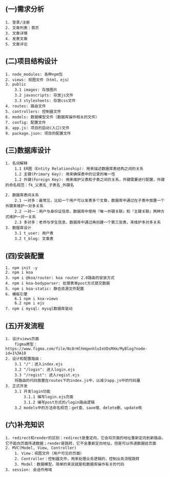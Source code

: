 ## (一)需求分析
    1. 登录/注册
    2. 文章列表：首页
    3. 文章详情
    4. 发表文章
    5. 文章评论
## (二)项目结构设计
    1. node_modules: 各种npm包
    2. views: 视图文件（html、ejs）
    3. public
        3.1 images: 存放图片
        3.2 javascripts: 存放js文件
        3.3 stylesheets: 存放css文件
    4. routes: 路由文件
    5. controllers: 控制器文件
    6. models: 数据模型文件（数据库操作相关的文件）
    7. config: 配置文件
    8. app.js: 项目的启动(入口)文件
    9. package.json: 项目的配置文件
## (三)数据库设计
    1. 名词解释
        1.1 ER图（Entity Relationship): 用来描述数据库表结构之间的关系
        1.2 主键(Primary Key): 用来确保表中的记录的唯一性
        1.2 外键(Foreign Key): 用来维护父表和子表之间的关系，外键需要进行配置，外键的命名规范：fk_父表名_子表名_外键名

    2. 数据库表间关系
        2.1 一对多：最常见，比如一个用户可以发表多个文章，数据库中通过在子表中放置一个外键来维护一对多关系
        2.2 一对一：用户与身份证信息，数据库中使用『唯一外键关联』和『主键关联』两种方式维护一对一关系
        2.3 多对多：老师与学生信息，数据库中通过再创建一个第三张表，来维护多对多关系
    3. 数据库设计
        3.1 t_user: 用户表
        3.2 t_blog: 文章表

## (四)安装配置
    1. npm init -y
    2. npm i koa
    3. npm i @koa/router: koa router 2.0路由的安装方式
    4. npm i koa-bodyparser: 处理表单post方式提交数据
    5. npm i koa-static: 静态资源文件配置
    6. 模板引擎
        6.1 npm i koa-views
        6.2 npm i ejs
    7. npm i mysql: mysql数据库驱动

## (五)开发流程
    1. 设计views页面
        figma原型：https://www.figma.com/file/Nc8rHlhHqenhluIeVDsMXm/MyBlog?node-id=1%3A18
    2. 设计和配置路由：
        3.1 "/"：进入index.ejs
        3.2 "/login": 进入login.ejs
        3.3 "/regist": 进入regist.ejs
        将路由的代码放置在routes下的index.js中，以减少app.js中的代码量
    3. 正式开发
        3.1 开发login功能
            3.1.1 编写login.ejs页面
            3.1.2 编写post方式的/login路由逻辑
        3.2 models中的方法命名规范：get查、save增、delete删、update改

## (六)补充知识
    1. redirect和render的区别：redirect是重定向，它会将页面的地址重新定向到新路由，它不能向页面传递数据；render是跳转，它不会重新定向地址，但是可以传递数据给页面
    2. MVC(Model, View, Controller)
        1. View：视图文件（用户可见的页面）
        2. Controller：控制器文件，用来处理业务逻辑的，控制业务流程跳转
        3. Model：数据模型，简单的来说就是和数据库操作有关的代码
    3. session: 会话作用域